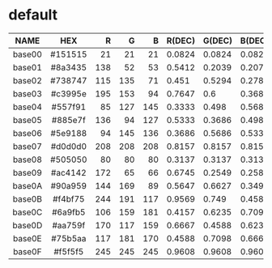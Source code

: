 # default

|  NAME  |   HEX   |  R  |  G  |  B  | R(DEC) | G(DEC) | B(DEC) |  H  |  S  |  V  |
|:------:|:-------:|----:|----:|----:|:-------|:-------|:-------|----:|----:|----:|
| base00 | #151515 |  21 |  21 |  21 | 0.0824 | 0.0824 | 0.0824 |   0 |   0 |   8 |
| base01 | #8a3435 | 138 |  52 |  53 | 0.5412 | 0.2039 | 0.2078 | 359 |  62 |  54 |
| base02 | #738747 | 115 | 135 |  71 | 0.451  | 0.5294 | 0.2784 |  79 |  47 |  53 |
| base03 | #c3995e | 195 | 153 |  94 | 0.7647 | 0.6    | 0.3686 |  35 |  52 |  76 |
| base04 | #557f91 |  85 | 127 | 145 | 0.3333 | 0.498  | 0.5686 | 198 |  41 |  57 |
| base05 | #885e7f | 136 |  94 | 127 | 0.5333 | 0.3686 | 0.498  | 313 |  31 |  53 |
| base06 | #5e9188 |  94 | 145 | 136 | 0.3686 | 0.5686 | 0.5333 | 169 |  35 |  57 |
| base07 | #d0d0d0 | 208 | 208 | 208 | 0.8157 | 0.8157 | 0.8157 |   0 |   0 |  82 |
| base08 | #505050 |  80 |  80 |  80 | 0.3137 | 0.3137 | 0.3137 |   0 |   0 |  31 |
| base09 | #ac4142 | 172 |  65 |  66 | 0.6745 | 0.2549 | 0.2588 | 359 |  62 |  67 |
| base0A | #90a959 | 144 | 169 |  89 | 0.5647 | 0.6627 | 0.349  |  79 |  47 |  66 |
| base0B | #f4bf75 | 244 | 191 | 117 | 0.9569 | 0.749  | 0.4588 |  35 |  52 |  96 |
| base0C | #6a9fb5 | 106 | 159 | 181 | 0.4157 | 0.6235 | 0.7098 | 198 |  41 |  71 |
| base0D | #aa759f | 170 | 117 | 159 | 0.6667 | 0.4588 | 0.6235 | 312 |  31 |  67 |
| base0E | #75b5aa | 117 | 181 | 170 | 0.4588 | 0.7098 | 0.6667 | 170 |  35 |  71 |
| base0F | #f5f5f5 | 245 | 245 | 245 | 0.9608 | 0.9608 | 0.9608 |   0 |   0 |  96 |
